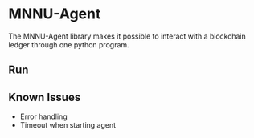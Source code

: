 # MNNU-Agent
The MNNU-Agent library makes it possible to interact with a blockchain ledger through one python program.

## Run




## Known Issues
- Error handling
- Timeout when starting agent


